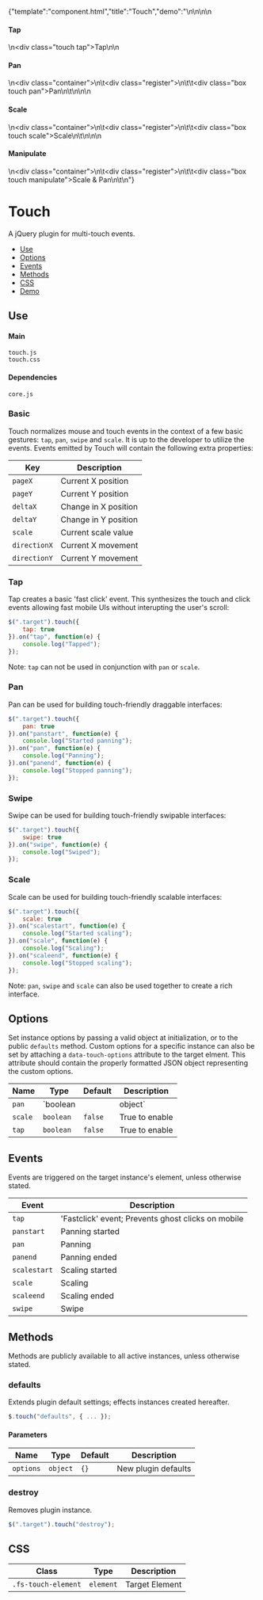 {"template":"component.html","title":"Touch","demo":"<style>\n\t.tap,\n\t.box { background: #393b3f; border-radius: 3px; color: #fff; text-align: center; }\n\n\t.tap.active,\n\t.box.active { background: #c65032; }\n\n\t.tap { height: 50px; line-height: 50px; margin: 10px 0; width: 100%; }\n\n\t.container { border: 1px solid #ccc; border-radius: 3px; height: 400px; margin: 20px 0; overflow: hidden; position: relative; width: 100%; }\n\n\t.register { height: 1px; left: 50%; position: absolute; top: 50%; width: 1px; }\n\t.box { height: 100px; line-height: 100px; left: -50px; position: absolute; top: -50px; width: 100px; }\n</style>\n\n<script>\n\t$(function() {\n\t\tvar $targets = $(\".touch\"),\n\t\t\t_minX = 10,\n\t\t\t_minY = 10;\n\n\t\t$targets.each(function() {\n\t\t\tvar $target = $(this),\n\t\t\t\tdata = {\n\t\t\t\t\t$container: $target.parents(\".container\"),\n\t\t\t\t\t$register:  $target.parents(\".register\")\n\t\t\t\t};\n\n\t\t\t$target.data(\"demo\", data);\n\t\t});\n\n\t\t// Tap\n\n\t\t$(\".tap\").touch({\n\t\t\ttap: true\n\t\t}).on(\"tap\", function(e) {\n\t\t\t$(this).toggleClass(\"active\");\n\t\t});\n\n\t\t// Pan\n\t\t$(\".pan\").touch({\n\t\t\tpan: true\n\t\t}).on(\"panstart\", function(e) {\n\t\t\tvar $target = $(this),\n\t\t\t\tdata = $target.data(\"demo\"),\n\t\t\t\toffset = data.$register.position();\n\n\t\t\tdata.origX = offset.left;\n\t\t\tdata.origY = offset.top;\n\n\t\t\tdata.diffWidth  = $target.outerWidth() / 2;\n\t\t\tdata.diffHeight = $target.outerHeight() / 2;\n\t\t})\n\t\t.on(\"panend\", function(e) {\n\t\t\t// ...\n\t\t});\n\n\t\t// Bubbling\n\n\t\t$(document).on(\"pan\", \".pan\", function(e) {\n\t\t\tvar $target = $(this),\n\t\t\t\tdata = $target.data(\"demo\"),\n\t\t\t\tx = data.origX + e.deltaX,\n\t\t\t\ty = data.origY + e.deltaY,\n\t\t\t\tminX = _minX + data.diffWidth,\n\t\t\t\tminY = _minY + data.diffHeight,\n\t\t\t\tmaxX = data.$container.outerWidth()  - minX,\n\t\t\t\tmaxY = data.$container.outerHeight() - minY;\n\n\t\t\tif (x < minX) {\n\t\t\t\tx = minX;\n\t\t\t}\n\t\t\tif (x > maxX) {\n\t\t\t\tx = maxX;\n\t\t\t}\n\t\t\tif (y < minY) {\n\t\t\t\ty = minY;\n\t\t\t}\n\t\t\tif (y > maxY) {\n\t\t\t\ty = maxY;\n\t\t\t}\n\n\t\t\tdata.$register.css({\n\t\t\t\tleft: x,\n\t\t\t\ttop:  y\n\t\t\t});\n\t\t});\n\n\t\t// Scale\n\t\t$(\".scale\").touch({\n\t\t\tscale: true\n\t\t}).on(\"scalestart\", function(e) {\n\t\t\tvar $target = $(this),\n\t\t\t\tdata = $target.data(\"demo\"),\n\t\t\t\toffset = $target.position();\n\n\t\t\tdata.origWidth  = $target.outerWidth();\n\t\t\tdata.origHeight = $target.outerHeight();\n\t\t})\n\t\t.on(\"scaleend\", function(e) {\n\t\t\t// ...\n\t\t})\n\t\t.on(\"scale\", function(e) {\n\t\t\tvar $target = $(this),\n\t\t\t\tdata = $target.data(\"demo\")\n\t\t\t\twidth  = data.origWidth  * e.scale,\n\t\t\t\theight = data.origHeight * e.scale,\n\t\t\t\tminWidth  = 50,\n\t\t\t\tminHeight = 50,\n\t\t\t\tmaxH = data.$container.outerHeight() - 20,\n\t\t\t\tmaxW = data.$container.outerWidth()  - 20,\n\t\t\t\tmaxWidth  = (maxH > maxW) ? maxW : maxH,\n\t\t\t\tmaxHeight = (maxH > maxW) ? maxW : maxH;\n\n\t\t\tif (width < minWidth) {\n\t\t\t\twidth = minWidth;\n\t\t\t}\n\t\t\tif (width > maxWidth) {\n\t\t\t\twidth = maxWidth;\n\t\t\t}\n\n\t\t\tif (height < minHeight) {\n\t\t\t\theight = minHeight;\n\t\t\t}\n\t\t\tif (height > maxHeight) {\n\t\t\t\theight = maxHeight;\n\t\t\t}\n\n\t\t\t$target.css({\n\t\t\t\twidth:  width,\n\t\t\t\theight: height,\n\t\t\t\tlineHeight: height + \"px\",\n\t\t\t\tleft: -(width / 2),\n\t\t\t\ttop:  -(height / 2)\n\t\t\t});\n\t\t});\n\n\t\t// Manipulate\n\t\t$(\".manipulate\").touch({\n\t\t\tpan: true,\n\t\t\tscale: true\n\t\t}).on(\"scalestart\", function(e) {\n\t\t\tvar $target = $(this),\n\t\t\t\tdata = $target.data(\"demo\"),\n\t\t\t\toffset = data.$register.position();\n\n\t\t\tdata.origX = offset.left;\n\t\t\tdata.origY = offset.top;\n\n\t\t\tdata.origWidth  = $target.outerWidth();\n\t\t\tdata.origHeight = $target.outerHeight();\n\t\t})\n\t\t.on(\"scaleend\", function(e) {\n\t\t\t// ...\n\t\t})\n\t\t.on(\"scale\", function(e) {\n\t\t\tvar $target = $(this),\n\t\t\t\tdata = $target.data(\"demo\")\n\t\t\t\twidth  = data.origWidth  * e.scale,\n\t\t\t\theight = data.origHeight * e.scale,\n\t\t\t\t// pan\n\t\t\t\tx = data.origX + e.deltaX,\n\t\t\t\ty = data.origY + e.deltaY,\n\t\t\t\tminX = _minX,\n\t\t\t\tminY = _minY,\n\t\t\t\tmaxX = data.$container.outerWidth()  - minX,\n\t\t\t\tmaxY = data.$container.outerHeight() - minY,\n\t\t\t\t// scale\n\t\t\t\tminWidth  = 100,\n\t\t\t\tminHeight = 100,\n\t\t\t\tmaxH = 600,\n\t\t\t\tmaxW = 600;\n\n\t\t\tif (x < minX) {\n\t\t\t\tx = minX;\n\t\t\t}\n\t\t\tif (x > maxX) {\n\t\t\t\tx = maxX;\n\t\t\t}\n\t\t\tif (y < minY) {\n\t\t\t\ty = minY;\n\t\t\t}\n\t\t\tif (y > maxY) {\n\t\t\t\ty = maxY;\n\t\t\t}\n\n\t\t\tdata.$register.css({\n\t\t\t\tleft: x,\n\t\t\t\ttop:  y\n\t\t\t});\n\n\t\t\tif (width < minWidth) {\n\t\t\t\twidth = minWidth;\n\t\t\t}\n\t\t\tif (width > maxWidth) {\n\t\t\t\twidth = maxWidth;\n\t\t\t}\n\n\t\t\tif (height < minHeight) {\n\t\t\t\theight = minHeight;\n\t\t\t}\n\t\t\tif (height > maxHeight) {\n\t\t\t\theight = maxHeight;\n\t\t\t}\n\n\t\t\t$target.css({\n\t\t\t\twidth:  width,\n\t\t\t\theight: height,\n\t\t\t\tlineHeight: height + \"px\",\n\t\t\t\tleft: -(width / 2),\n\t\t\t\ttop:  -(height / 2)\n\t\t\t});\n\t\t});\n\t});\n</script>\n\n<h4>Tap</h4>\n<div class=\"touch tap\">Tap</div>\n\n<h4>Pan</h4>\n<div class=\"container\">\n\t<div class=\"register\">\n\t\t<div class=\"box touch pan\">Pan</div>\n\t</div>\n</div>\n\n<h4>Scale</h4>\n<div class=\"container\">\n\t<div class=\"register\">\n\t\t<div class=\"box touch scale\">Scale</div>\n\t</div>\n</div>\n\n<h4>Manipulate</h4>\n<div class=\"container\">\n\t<div class=\"register\">\n\t\t<div class=\"box touch manipulate\">Scale &amp; Pan</div>\n\t</div>\n</div>"}

# Touch

A jQuery plugin for multi-touch events.

* [Use](#use)
* [Options](#options)
* [Events](#events)
* [Methods](#methods)
* [CSS](#css)
* [Demo](#demo)

## Use 

#### Main

```markup
touch.js
touch.css
```

#### Dependencies

```markup
core.js
```

### Basic

Touch normalizes mouse and touch events in the context of a few basic gestures: `tap`, `pan`, `swipe` and `scale`. It is up to the developer to utilize the events. Events emitted by Touch will contain the following extra properties:

| Key | Description |
| --- | --- |
| `pageX` | Current X position |
| `pageY` | Current Y position |
| `deltaX` | Change in X position |
| `deltaY` | Change in Y position |
| `scale` | Current scale value |
| `directionX` | Current X movement |
| `directionY` | Current Y movement |

### Tap

Tap creates a basic 'fast click' event. This synthesizes the touch and click events allowing fast mobile UIs without interupting the user's scroll:

```javascript
$(".target").touch({
	tap: true
}).on("tap", function(e) {
	console.log("Tapped");
});
```

Note: `tap` can not be used in conjunction with `pan` or `scale`.

### Pan

Pan can be used for building touch-friendly draggable interfaces:

```javascript
$(".target").touch({
	pan: true
}).on("panstart", function(e) {
	console.log("Started panning");
}).on("pan", function(e) {
	console.log("Panning");
}).on("panend", function(e) {
	console.log("Stopped panning");
});
```

### Swipe

Swipe can be used for building touch-friendly swipable interfaces:

```javascript
$(".target").touch({
	swipe: true
}).on("swipe", function(e) {
	console.log("Swiped");
});
```

### Scale

Scale can be used for building touch-friendly scalable interfaces:

```javascript
$(".target").touch({
	scale: true
}).on("scalestart", function(e) {
	console.log("Started scaling");
}).on("scale", function(e) {
	console.log("Scaling");
}).on("scaleend", function(e) {
	console.log("Stopped scaling");
});
```

Note: `pan`, `swipe` and `scale` can also be used together to create a rich interface.

## Options

Set instance options by passing a valid object at initialization, or to the public `defaults` method. Custom options for a specific instance can also be set by attaching a `data-touch-options` attribute to the target elment. This attribute should contain the properly formatted JSON object representing the custom options.

| Name | Type | Default | Description |
| --- | --- | --- | --- |
| `pan` | `boolean || object` | `false` | Object to enable |
| `scale` | `boolean` | `false` | True to enable |
| `tap` | `boolean` | `false` | True to enable |

## Events

Events are triggered on the target instance's element, unless otherwise stated.

| Event | Description |
| --- | --- |
| `tap` | 'Fastclick' event; Prevents ghost clicks on mobile |
| `panstart` | Panning started |
| `pan` | Panning |
| `panend` | Panning ended |
| `scalestart` | Scaling started |
| `scale` | Scaling |
| `scaleend` | Scaling ended |
| `swipe` | Swipe |

## Methods

Methods are publicly available to all active instances, unless otherwise stated.

### defaults

Extends plugin default settings; effects instances created hereafter.

```javascript
$.touch("defaults", { ... });
```

#### Parameters

| Name | Type | Default | Description |
| --- | --- | --- | --- |
| `options` | `object` | `{}` | New plugin defaults |

### destroy

Removes plugin instance.

```javascript
$(".target").touch("destroy");
```

## CSS

| Class | Type | Description |
| --- | --- | --- |
| `.fs-touch-element` | `element` | Target Element |

